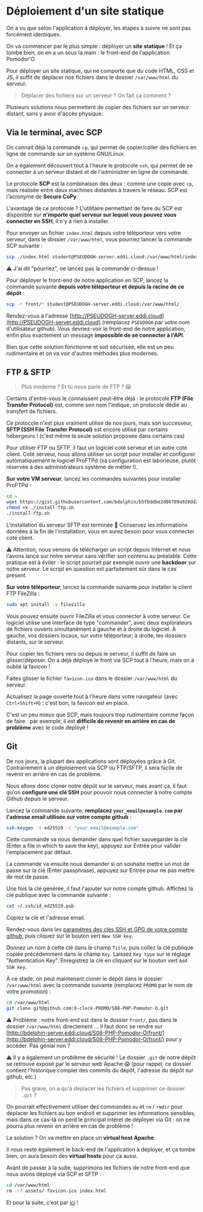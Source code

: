 # Déploiement d'un site statique

On a vu que selon l'application à déployer, les étapes à suivre ne sont pas forcément identiques.

On va commencer par le plus simple : déployer un **site statique** ! Et ça tombe bien, on en a un sous la main : le front-end de l'application Pomodor'O.

Pour déployer un site statique, qui ne comporte que du code HTML, CSS et JS, il suffit de déplacer nos fichiers dans le dossier `/var/www/html` du serveur.

> Déplacer des fichiers sur un serveur ? On fait ça comment ?

Plusieurs solutions nous permettent de copier des fichiers sur un serveur distant, sans y avoir d'accès physique.

## Via le terminal, avec SCP

On connait déjà la commande `cp`, qui permet de copier/coller des fichiers en ligne de commande sur un système GNU/Linux.

On a également découvert tout à l'heure le protocole `ssh`, qui permet de se connecter à un serveur distant et de l'administrer en ligne de commande.

Le protocole **SCP** est la combinaison des deux : comme une copie avec `cp`, mais réalisée entre deux machines distantes à travers le réseau. SCP est l'acronyme de **Secure CoPy**.

L'avantage de ce protocole ? L'utilitaire permettant de faire du SCP est disponible sur **n'importe quel serveur sur lequel vous pouvez vous connecter en SSH**, il n'y a rien à installer.

Pour envoyer un fichier `index.html` depuis votre téléporteur vers votre serveur, dans le dossier `/var/www/html`, vous pourriez lancer la commande SCP suivante :

```bash
scp ./index.html student@PSEUDOGH-server.eddi.cloud:/var/www/html/index.html
```

⚠️ J'ai dit "pourriez", ne lancez pas la commande ci-dessus !

Pour déployer le front-end de notre application en SCP, lancez la commande suivante **depuis votre téléporteur et depuis la racine de ce dépôt** :

```bash
scp -r front/* student@PSEUDOGH-server.eddi.cloud:/var/www/html/
```

Rendez-vous à l'adresse [http://PSEUDOGH-server.eddi.cloud](http://PSEUDOGH-server.eddi.cloud) (remplacez `PSEUDOGH` par votre nom d'utilisateur github). Vous devriez-voir le front-end de notre application, enfin plus exactement un message **impossible de se connecter à l'API**.

Bien que cette solution fonctionne et soit sécurisée, elle est un peu rudimentaire et on va voir d'autres méthodes plus modernes.

## FTP & SFTP

> Plus moderne ? Et tu nous parle de FTP ? 😱

Certains d'entre-vous le connaissent peut-être déjà : le protocole **FTP (File Transfer Protocol)** est, comme son nom l'indique, un protocole dédié au transfert de fichiers.

Ce protocole n'est plus vraiment utilisé de nos jours, mais son successeur, **SFTP (SSH File Transfer Protocol)** est encore utilisé par certains hébergeurs ! (c'est même la seule solution proposée dans certains cas)

Pour utiliser FTP ou SFTP, il faut un logiciel coté serveur et un autre coté client. Coté serveur, nous allons utiliser un script pour installer et configurer automatiquement le logiciel ProFTPd (sa configuration est laborieuse, plutôt réservée à des administrateurs système de métier !).

**Sur votre VM serveur**, lancez les commandes suivantes pour installer ProFTPd :

```bash
cd ~
wget https://gist.githubusercontent.com/bdelphin/b5fbddbe2d86789a920dd2a9d9e5c4ce/raw/29d30954fc0575033fa92c04ca0feafadfa5ee1d/install-ftp.sh
chmod +x ./install-ftp.sh
./install-ftp.sh
```

L'installation du serveur SFTP est terminée 🎉 Conservez les informations données à la fin de l'installation, vous en aurez besoin pour vous connecter coté client.

⚠️ Attention, nous venons de télécharger un script depuis Internet et nous l'avons lancé sur notre serveur sans vérifier son contenu au préalable. Cette pratique est à éviter : le script pourrait par exemple ouvrir une **backdoor** sur notre serveur. Le script en question est parfaitement sûr dans le cas présent.

**Sur votre téléporteur**, lancez la commande suivante pour installer le client FTP FileZilla :

```bash
sudo apt install -y filezilla
```

Vous pouvez ensuite ouvrir FileZilla et vous connecter à votre serveur. Ce logiciel utilise une interface de type "commander", avec deux explorateurs de fichiers ouverts simultanément à gauche et à droite du logiciel. À gauche, vos dossiers locaux, sur votre téléporteur; à droite, les dossiers distants, sur le serveur.

Pour copier les fichiers vers ou depuis le serveur, il suffit de faire un glisser/déposer. On a déjà déployé le front via SCP tout à l'heure, mais on a oublié la favicon !

Faites glisser le fichier `favicon.ico` dans le dossier `/var/www/html` du serveur.

Actualisez la page ouverte tout à l'heure dans votre navigateur (avec `Ctrl+Shift+R`) : c'est bon, la favicon est en place.

C'est un peu mieux que SCP, mais toujours trop rudimentaire comme façon de faire : par exemple, il est **difficile de revenir en arrière en cas de problème** avec le code déployé !

## Git

De nos jours, la plupart des applications sont déployées grâce à Git. Contrairement à un déploiement via SCP ou FTP/SFTP, il sera facile de revenir en arrière en cas de problème.

Nous allons donc cloner notre dépôt sur le serveur, mais avant ça, il faut qu'on **configure une clé SSH** pour pouvoir nous connecter à notre compte Github depuis le serveur.

Lancez la commande suivante, **remplacez `your_email@example.com` par l'adresse email utilisée sur votre compte github** :

```bash
ssh-keygen -t ed25519 -C "your_email@example.com"
```

Cette commande va nous demander dans quel fichier sauvegarder la clé (Enter a file in which to save the key), appuyez sur Entrée pour valider l'emplacement par défaut.

La commande va ensuite nous demander si on souhaite mettre un mot de passe sur la clé (Enter passphrase), appuyez sur Entrée pour ne pas mettre de mot de passe.

Une fois la clé générée, il faut l'ajouter sur notre compte github. Affichez la clé publique avec la commande suivante :

```bash
cat ~/.ssh/id_ed25519.pub
```

Copiez la clé et l'adresse email.

Rendez-vous dans les [paramètres des clés SSH et GPG de votre compte github](https://github.com/settings/keys), puis cliquez sur le bouton vert `New SSH key`.

Donnez un nom à cette clé dans le champ `Title`, puis collez la clé publique copiée précédemment dans le champ `Key`. Laissez `Key type` sur le réglage "Authentication Key". Enregistrez la clé en cliquant sur le bouton vert `Add SSH key`.

À ce stade, on peut maintenant cloner le dépôt dans le dossier `/var/www/html` avec la commande suivante (remplacez `PROMO` par le nom de votre promotion) :

```bash
cd /var/www/html
git clone git@github.com:O-clock-PROMO/S08-PHP-Pomodor-O.git 
```

⚠️ Problème : notre front-end est dans le dossier `front/`, pas dans le dossier `/var/www/html` directement ... il faut donc se rendre sur [http://bdelphin-server.eddi.cloud/S08-PHP-Pomodor-O/front/](http://bdelphin-server.eddi.cloud/S08-PHP-Pomodor-O/front/) pour y accéder. Pas génial non ?

⚠️ Il y a également un problème de sécurité ! Le dossier `.git` de notre dépôt se retrouve exposé par le serveur web Apache 😱 (pour rappel, ce dossier contient l'historique complet des commits du dépôt, l'adresse du dépôt sur github, etc.)

> Pas grave, on a qu'à déplacer les fichiers et supprimer ce dossier `.git` ?

On pourrait effectivement utiliser des commandes `mv` et `rm` / `rmdir` pour déplacer les fichiers au bon endroit et supprimer les informations sensibles, mais dans ce cas-là on perd le principal intéret de déployer via Git : on ne pourra plus revenir en arrière en cas de problème !

La solution ? On va mettre en place un **virtual host Apache**.

Il nous reste également le back-end de l'application à déployer, et ça tombe bien, on aura besoin des **virtual hosts** pour ça aussi.

Avant de passer à la suite, supprimons les fichiers de notre front-end que nous avons déployé via SCP et SFTP :

```bash
cd /var/www/html
rm -rf assets/ favicon.ico index.html
```

Et pour la suite, c'est par [ici](./03-virtual-hosts.md) !
